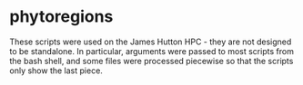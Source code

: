 # phytoregions

These scripts were used on the James Hutton HPC - they are not designed to be standalone. In particular, arguments were passed to most scripts from the bash shell, and some files were processed piecewise so that the scripts only show the last piece.  

